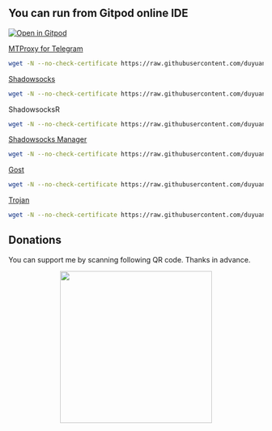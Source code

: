 ## You can run from Gitpod online IDE
[![Open in Gitpod](https://gitpod.io/button/open-in-gitpod.svg)](https://gitpod.io/#https://github.com/duyuanch/shell)&nbsp;

[MTProxy for Telegram](https://github.com/duyuanch/blog/issues/12)
``` bash
wget -N --no-check-certificate https://raw.githubusercontent.com/duyuanch/shell/master/proxy/mt_proxy.sh && chmod +x mt_proxy.sh && ./mt_proxy.sh
```

[Shadowsocks](https://github.com/duyuanch/blog/issues/18)
``` bash
wget -N --no-check-certificate https://raw.githubusercontent.com/duyuanch/shell/master/proxy/shadowsocks.sh && chmod +x shadowsocks.sh && ./shadowsocks.sh
```

ShadowsocksR
``` bash
wget -N --no-check-certificate https://raw.githubusercontent.com/duyuanch/shell/master/shadowsocksr.sh && chmod +x shadowsocksr.sh && ./shadowsocksr.sh
```

[Shadowsocks Manager](https://github.com/duyuanch/blog/issues/33)
``` bash
wget -N --no-check-certificate https://raw.githubusercontent.com/duyuanch/shell/master/ssmgr/ssmgr.sh && chmod +x ssmgr.sh && ./ssmgr.sh
```

[Gost](https://github.com/duyuanch/shell/blob/master/gost-multi.sh)
  ``` bash
  wget -N --no-check-certificate https://raw.githubusercontent.com/duyuanch/shell/master/gost-multi.sh && chmod +x gost-multi.sh && ./gost-multi.sh
  ```

[Trojan](#)
``` bash
wget -N --no-check-certificate https://raw.githubusercontent.com/duyuanch/shell/master/proxy/trojan_ubuntu.sh && chmod +x trojan_ubuntu.sh && ./trojan_ubuntu.sh
```

## Donations

You can support me by scanning following QR code. Thanks in advance.
<div align=center><img src="donate.png" width = "300" div align=center />
